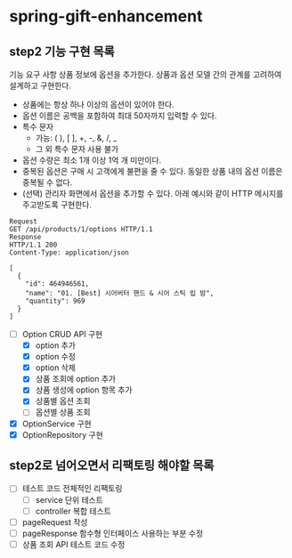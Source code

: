 # spring-gift-enhancement

## step2 기능 구현 목록

기능 요구 사항
상품 정보에 옵션을 추가한다. 상품과 옵션 모델 간의 관계를 고려하여 설계하고 구현한다.

- 상품에는 항상 하나 이상의 옵션이 있어야 한다.
- 옵션 이름은 공백을 포함하여 최대 50자까지 입력할 수 있다.
- 특수 문자
    - 가능: ( ), [ ], +, -, &, /, _
    - 그 외 특수 문자 사용 불가
- 옵션 수량은 최소 1개 이상 1억 개 미만이다.
- 중복된 옵션은 구매 시 고객에게 불편을 줄 수 있다. 동일한 상품 내의 옵션 이름은 중복될 수 없다.
- (선택) 관리자 화면에서 옵션을 추가할 수 있다.
  아래 예시와 같이 HTTP 메시지를 주고받도록 구현한다.

```
Request
GET /api/products/1/options HTTP/1.1
Response
HTTP/1.1 200
Content-Type: application/json

[
  {
    "id": 464946561,
    "name": "01. [Best] 시어버터 핸드 & 시어 스틱 립 밤",
    "quantity": 969
  }
]
```

- [ ] Option CRUD API 구현
    - [x] option 추가
    - [x] option 수정
    - [x] option 삭제
    - [x] 상품 조회에 option 추가
    - [x] 상품 생성에 option 항목 추가
    - [x] 상품별 옵션 조회
    - [ ] 옵션별 상품 조회
- [x] OptionService 구현
- [x] OptionRepository 구현

## step2로 넘어오면서 리팩토링 해야할 목록

- [ ] 테스트 코드 전체적인 리팩토링
    - [ ] service 단위 테스트
    - [ ] controller 복합 테스트
- [ ] pageRequest 작성
- [ ] pageResponse 함수형 인터페이스 사용하는 부분 수정
- [ ] 상품 조회 API 테스트 코드 수정